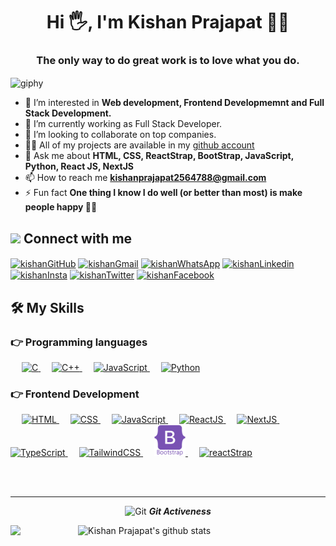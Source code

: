 <h1 align="center">Hi 🖐, I'm Kishan Prajapat 👩‍💻</h1>
<h3 align="center">The only way to do great work is to love what you do.</h3>



<img align="center" src="https://media0.giphy.com/media/jdPMeyv9rn0hZHh8n9/giphy.gif?cid=ecf05e479lmlskek0evjv9b60r56e1b6rx0d334yicz751ri&rid=giphy.gif&ct=s" width="220" alt="giphy">

 - 👀 I’m interested in **Web development, Frontend Developmemnt and Full Stack Development.**<br>
 - 🌱 I’m currently working as Full Stack Developer.<br>
 - 💞️ I’m looking to collaborate on top companies. <br>
 - 👨‍💻 All of my projects are available in my [github account](https://github.com/kishanprajapat2564788?tab=repositories)
 - 💬 Ask me about **HTML, CSS, ReactStrap, BootStrap, JavaScript, Python, React JS, NextJS**
 - 📫 How to reach me **kishanprajapat2564788@gmail.com**
 - ⚡ Fun fact **One thing I know I do well (or better than most) is make people happy 🙂🙂**

## <img src="https://media.giphy.com/media/iY8CRBdQXODJSCERIr/giphy.gif" width="30px"> Connect with me
<p align="left">
 <a href="https://github.com/kishanprajapat2564788" target="_blank"><img align="center" src="https://img.icons8.com/nolan/128/github.png" alt="kishanGitHub" height="60" width="60" /></a>
 <a href="mailto:kishanprajapat2564788@gmail.com" target="_blank"><img align="center" src="https://img.icons8.com/fluency/192/gmail-new.png" alt="kishanGmail" height="60" width="60" /></a>
 <a href="https://wa.me/6376892153" target="_blank"><img align="center" src="https://img.icons8.com/nolan/128/whatsapp.png" alt="kishanWhatsApp" height="60" width="60" /></a>
 <a href="https://linkedin.com/in/kishan-prajapat-828934170" target="_blank"><img align="center" src="https://img.icons8.com/color/192/linkedin.png" alt="kishanLinkedin" height="60" width="60" /></a>
  <a href="https://instagram.com/kisu._.k" target="_blank"><img align="center" src="https://desiprogrammer.com/static/icons/instagram.svg" alt="kishanInsta" height="60" width="60" /></a>
  <a href="https://twitter.com/kishan____titan" target="_blank"><img align="center" src="https://desiprogrammer.com/static/icons/twitter.svg" alt="kishanTwitter" height="60" width="60" /></a>
<a href="https://fb.com/thekishanprajapat" target="_blank"><img align="center" src="https://desiprogrammer.com/static/icons/facebook.svg" alt="kishanFacebook" height="60" width="60" /></a>
</p>





## 🛠️ My Skills

### 👉 Programming languages

<p align="left"> 
 &emsp; 
  <a href="https://www.cprogramming.com/" target="_blank"> 
    <img alt="C" src="https://img.icons8.com/plasticine/200/c.png" height="50" width="50">
  </a>
 &emsp;
  <a href="https://www.w3schools.com/cpp/" target="_blank"> 
    <img alt="C++" src="https://img.icons8.com/color/192/c-plus-plus.png" height="50" width="50">
  </a>
 &emsp;
  <a href="https://developer.mozilla.org/en-US/docs/Web/JavaScript" target="_blank"> 
     <img alt="JavaScript" src="https://img.icons8.com/nolan/192/javascript.png" height="50" width="50">
   </a>
 &emsp;
   <a href="https://www.python.org" target="_blank">
    <img alt="Python" src="https://img.icons8.com/fluency/192/python.png" height="50" width="50">
  </a>
 </p>
 
 
 ### 👉 Frontend Development
<p align="left"> 
  &emsp; 
  <a href="https://www.w3.org/html/" target="_blank"> 
   <img alt="HTML" src="https://img.icons8.com/color/192/html-5--v1.png" height="50" width="50">
  </a>   
  &emsp;
  <a href="https://www.w3schools.com/css/" target="_blank">
    <img alt="CSS" src="https://img.icons8.com/color/192/css3.png" height="50" width="50">
  </a> 
 &emsp;
  <a href="https://developer.mozilla.org/en-US/docs/Web/JavaScript" target="_blank"> 
     <img alt="JavaScript" src="https://img.icons8.com/nolan/192/javascript.png" height="50" width="50">
   </a>
 &emsp;
  <a href="https://reactjs.org/" target="_blank"> 
     <img alt="ReactJS" src="https://img.icons8.com/officel/160/react.png" height="50" width="50">
   </a>
 &emsp;
  <a href="https://nextjs.org/docs/getting-started" target="_blank"> 
     <img alt="NextJS" src="https://www.rlogical.com/wp-content/uploads/2021/08/Rlogical-Blog-Images-thumbnail.png" height="50" width="50">
   </a>
 &emsp;
  <a href="https://www.tutorialspoint.com/typescript/index.htm" target="_blank"> 
     <img alt="TypeScript" src="https://img.icons8.com/color/192/typescript.png" height="50" width="50">
   </a>
 &emsp;
  <a href="https://tailwindcss.com/docs/installation" target="_blank"> 
     <img alt="TailwindCSS" src="https://www.vectorlogo.zone/logos/tailwindcss/tailwindcss-icon.svg" height="50" width="50">
   </a>
 &emsp;
  <a href="https://getbootstrap.com/docs/5.0/getting-started/introduction/" target="_blank"> 
     <img alt="bootstrap5" src="https://raw.githubusercontent.com/devicons/devicon/master/icons/bootstrap/bootstrap-plain-wordmark.svg" height="50" width="50">
   </a>
 &emsp;
  <a href="https://reactstrap.github.io/?path=/story/home-installation--page" target="_blank"> 
     <img alt="reactStrap" src="https://reactstrap.github.io/logo.svg" width="250">
   </a>
</p>
<br><br>

<hr>
  <p align="center">
 <img src="https://media.giphy.com/media/W5eoZHPpUx9sapR0eu/giphy.gif" width="30px" alt="Git"/>&nbsp;<i><b>Git Activeness</b></i></p>
<p><a href="https://github.com/kishanprajapat2564788/github-readme-stats">
  <img align="left" src="https://github-readme-stats.vercel.app/api/top-langs/?username=kishanprajapat2564788&layout=compact&theme=tokyonight" />
</a> <a href="https://github.com/kishanprajapat2564788/github-readme-stats">
  <img align="right" src="https://github-readme-stats.vercel.app/api?username=kishanprajapat2564788&show_icons=true&theme=tokyonight&line_height=27" alt="Kishan Prajapat's github stats" width="396"/>
</a></p>




